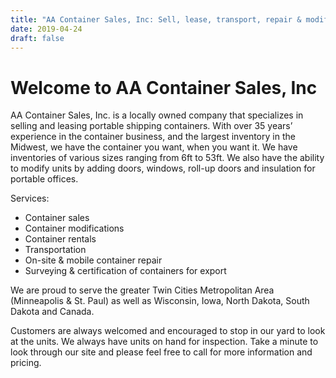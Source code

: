 ```yaml
---
title: "AA Container Sales, Inc: Sell, lease, transport, repair & modify shipping containers"
date: 2019-04-24
draft: false
---
```


# Welcome to AA Container Sales, Inc

AA Container Sales, Inc. is a locally owned company that specializes in selling and leasing
portable shipping containers. With over 35 years’ experience in the container business, and the
largest inventory in the Midwest, we have the container you want, when you want it. We have
inventories of various sizes ranging from 6ft to 53ft. We also have the ability to modify units by
adding doors, windows, roll-up doors and insulation for portable offices.

Services:

* Container sales
* Container modifications
* Container rentals
* Transportation
* On-site &amp; mobile container repair
* Surveying &amp; certification of containers for export

We are proud to serve the greater Twin Cities Metropolitan Area (Minneapolis &amp; St. Paul) as
well as Wisconsin, Iowa, North Dakota, South Dakota and Canada.

Customers are always welcomed and encouraged to stop in our yard to look at the units. We
always have units on hand for inspection. Take a minute to look through our site and please feel
free to call for more information and pricing.
